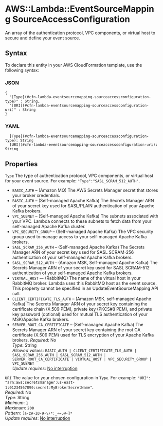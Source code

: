 # AWS::Lambda::EventSourceMapping SourceAccessConfiguration<a name="aws-properties-lambda-eventsourcemapping-sourceaccessconfiguration"></a>

An array of the authentication protocol, VPC components, or virtual host to secure and define your event source\.

## Syntax<a name="aws-properties-lambda-eventsourcemapping-sourceaccessconfiguration-syntax"></a>

To declare this entity in your AWS CloudFormation template, use the following syntax:

### JSON<a name="aws-properties-lambda-eventsourcemapping-sourceaccessconfiguration-syntax.json"></a>

```
{
  "[Type](#cfn-lambda-eventsourcemapping-sourceaccessconfiguration-type)" : String,
  "[URI](#cfn-lambda-eventsourcemapping-sourceaccessconfiguration-uri)" : String
}
```

### YAML<a name="aws-properties-lambda-eventsourcemapping-sourceaccessconfiguration-syntax.yaml"></a>

```
  [Type](#cfn-lambda-eventsourcemapping-sourceaccessconfiguration-type): String
  [URI](#cfn-lambda-eventsourcemapping-sourceaccessconfiguration-uri): String
```

## Properties<a name="aws-properties-lambda-eventsourcemapping-sourceaccessconfiguration-properties"></a>

`Type` <a name="cfn-lambda-eventsourcemapping-sourceaccessconfiguration-type"></a>
The type of authentication protocol, VPC components, or virtual host for your event source\. For example: `"Type":"SASL_SCRAM_512_AUTH"`\.

- `BASIC_AUTH` – \(Amazon MQ\) The AWS Secrets Manager secret that stores your broker credentials\.
- `BASIC_AUTH` – \(Self\-managed Apache Kafka\) The Secrets Manager ARN of your secret key used for SASL/PLAIN authentication of your Apache Kafka brokers\.
- `VPC_SUBNET` – \(Self\-managed Apache Kafka\) The subnets associated with your VPC\. Lambda connects to these subnets to fetch data from your self\-managed Apache Kafka cluster\.
- `VPC_SECURITY_GROUP` – \(Self\-managed Apache Kafka\) The VPC security group used to manage access to your self\-managed Apache Kafka brokers\.
- `SASL_SCRAM_256_AUTH` – \(Self\-managed Apache Kafka\) The Secrets Manager ARN of your secret key used for SASL SCRAM\-256 authentication of your self\-managed Apache Kafka brokers\.
- `SASL_SCRAM_512_AUTH` – \(Amazon MSK, Self\-managed Apache Kafka\) The Secrets Manager ARN of your secret key used for SASL SCRAM\-512 authentication of your self\-managed Apache Kafka brokers\.
- `VIRTUAL_HOST` –\- \(RabbitMQ\) The name of the virtual host in your RabbitMQ broker\. Lambda uses this RabbitMQ host as the event source\. This property cannot be specified in an UpdateEventSourceMapping API call\.
- `CLIENT_CERTIFICATE_TLS_AUTH` – \(Amazon MSK, self\-managed Apache Kafka\) The Secrets Manager ARN of your secret key containing the certificate chain \(X\.509 PEM\), private key \(PKCS\#8 PEM\), and private key password \(optional\) used for mutual TLS authentication of your MSK/Apache Kafka brokers\.
- `SERVER_ROOT_CA_CERTIFICATE` – \(Self\-managed Apache Kafka\) The Secrets Manager ARN of your secret key containing the root CA certificate \(X\.509 PEM\) used for TLS encryption of your Apache Kafka brokers\.
  _Required_: No  
  _Type_: String  
  _Allowed values_: `BASIC_AUTH | CLIENT_CERTIFICATE_TLS_AUTH | SASL_SCRAM_256_AUTH | SASL_SCRAM_512_AUTH | SERVER_ROOT_CA_CERTIFICATE | VIRTUAL_HOST | VPC_SECURITY_GROUP | VPC_SUBNET`  
  _Update requires_: [No interruption](https://docs.aws.amazon.com/AWSCloudFormation/latest/UserGuide/using-cfn-updating-stacks-update-behaviors.html#update-no-interrupt)

`URI` <a name="cfn-lambda-eventsourcemapping-sourceaccessconfiguration-uri"></a>
The value for your chosen configuration in `Type`\. For example: `"URI": "arn:aws:secretsmanager:us-east-1:01234567890:secret:MyBrokerSecretName"`\.  
_Required_: No  
_Type_: String  
_Minimum_: `1`  
_Maximum_: `200`  
_Pattern_: `[a-zA-Z0-9-\/*:_+=.@-]*`  
_Update requires_: [No interruption](https://docs.aws.amazon.com/AWSCloudFormation/latest/UserGuide/using-cfn-updating-stacks-update-behaviors.html#update-no-interrupt)
